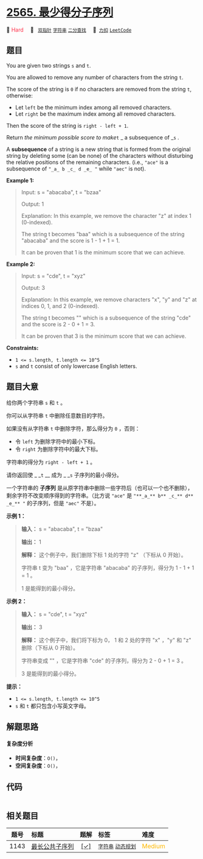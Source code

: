# [2565. 最少得分子序列](https://2xiao.github.io/leetcode-js/problem/2565.html)

🔴 <font color=#ff334b>Hard</font>&emsp; 🔖&ensp; [`双指针`](/tag/two-pointers.md) [`字符串`](/tag/string.md) [`二分查找`](/tag/binary-search.md)&emsp; 🔗&ensp;[`力扣`](https://leetcode.cn/problems/subsequence-with-the-minimum-score) [`LeetCode`](https://leetcode.com/problems/subsequence-with-the-minimum-score)

## 题目

You are given two strings `s` and `t`.

You are allowed to remove any number of characters from the string `t`.

The score of the string is `0` if no characters are removed from the string
`t`, otherwise:

  * Let `left` be the minimum index among all removed characters.
  * Let `right` be the maximum index among all removed characters.

Then the score of the string is `right - left + 1`.

Return _the minimum possible score to make_`t` _  a subsequence of _`s` _._

A **subsequence** of a string is a new string that is formed from the original
string by deleting some (can be none) of the characters without disturbing the
relative positions of the remaining characters. (i.e., `"ace"` is a
subsequence of `"_a_ b _c_ d _e_ "` while `"aec"` is not).



**Example 1:**

> Input: s = "abacaba", t = "bzaa"
> 
> Output: 1
> 
> Explanation: In this example, we remove the character "z" at index 1 (0-indexed).
> 
> The string t becomes "baa" which is a subsequence of the string "abacaba" and the score is 1 - 1 + 1 = 1.
> 
> It can be proven that 1 is the minimum score that we can achieve.

**Example 2:**

> Input: s = "cde", t = "xyz"
> 
> Output: 3
> 
> Explanation: In this example, we remove characters "x", "y" and "z" at indices 0, 1, and 2 (0-indexed).
> 
> The string t becomes "" which is a subsequence of the string "cde" and the score is 2 - 0 + 1 = 3.
> 
> It can be proven that 3 is the minimum score that we can achieve.

**Constraints:**

  * `1 <= s.length, t.length <= 10^5`
  * `s` and `t` consist of only lowercase English letters.


## 题目大意

给你两个字符串 `s` 和 `t` 。

你可以从字符串 `t` 中删除任意数目的字符。

如果没有从字符串 `t` 中删除字符，那么得分为 `0` ，否则：

  * 令 `left` 为删除字符中的最小下标。
  * 令 `right` 为删除字符中的最大下标。

字符串的得分为 `right - left + 1` 。

请你返回使 _ _`t` __ 成为 _ _`s` 子序列的最小得分。

一个字符串的 **子序列**  是从原字符串中删除一些字符后（也可以一个也不删除），剩余字符不改变顺序得到的字符串。（比方说 `"ace"` 是
`"**_a_** b** _c_** d** _e_** "` 的子序列，但是 `"aec"` 不是）。



**示例 1：**

> 
> 
> 
> 
> 
> **输入：** s = "abacaba", t = "bzaa"
> 
> **输出：** 1
> 
> **解释：** 这个例子中，我们删除下标 1 处的字符 "z" （下标从 0 开始）。
> 
> 字符串 t 变为 "baa" ，它是字符串 "abacaba" 的子序列，得分为 1 - 1 + 1 = 1 。
> 
> 1 是能得到的最小得分。
> 
> 

**示例 2：**

> 
> 
> 
> 
> 
> **输入：** s = "cde", t = "xyz"
> 
> **输出：** 3
> 
> **解释：** 这个例子中，我们将下标为 0， 1 和 2 处的字符 "x" ，"y" 和 "z" 删除（下标从 0 开始）。
> 
> 字符串变成 "" ，它是字符串 "cde" 的子序列，得分为 2 - 0 + 1 = 3 。
> 
> 3 是能得到的最小得分。
> 
> 



**提示：**

  * `1 <= s.length, t.length <= 10^5`
  * `s` 和 `t` 都只包含小写英文字母。




## 解题思路

#### 复杂度分析

- **时间复杂度**：`O()`，
- **空间复杂度**：`O()`，

## 代码

```javascript

```

## 相关题目

<!-- prettier-ignore -->
| 题号 | 标题 | 题解 | 标签 | 难度 |
| :------: | :------ | :------: | :------ | :------ |
| 1143 | [最长公共子序列](https://leetcode.com/problems/longest-common-subsequence) | [[✓]](/problem/1143.md) |  [`字符串`](/tag/string.md) [`动态规划`](/tag/dynamic-programming.md) | <font color=#ffb800>Medium</font> |